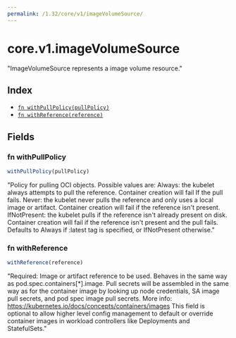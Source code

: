 ```yaml
---
permalink: /1.32/core/v1/imageVolumeSource/
---
```


# core.v1.imageVolumeSource

"ImageVolumeSource represents a image volume resource."

## Index

* [`fn withPullPolicy(pullPolicy)`](#fn-withpullpolicy)
* [`fn withReference(reference)`](#fn-withreference)

## Fields

### fn withPullPolicy

```ts
withPullPolicy(pullPolicy)
```

"Policy for pulling OCI objects. Possible values are: Always: the kubelet always attempts to pull the reference. Container creation will fail If the pull fails. Never: the kubelet never pulls the reference and only uses a local image or artifact. Container creation will fail if the reference isn't present. IfNotPresent: the kubelet pulls if the reference isn't already present on disk. Container creation will fail if the reference isn't present and the pull fails. Defaults to Always if :latest tag is specified, or IfNotPresent otherwise."

### fn withReference

```ts
withReference(reference)
```

"Required: Image or artifact reference to be used. Behaves in the same way as pod.spec.containers[*].image. Pull secrets will be assembled in the same way as for the container image by looking up node credentials, SA image pull secrets, and pod spec image pull secrets. More info: https://kubernetes.io/docs/concepts/containers/images This field is optional to allow higher level config management to default or override container images in workload controllers like Deployments and StatefulSets."